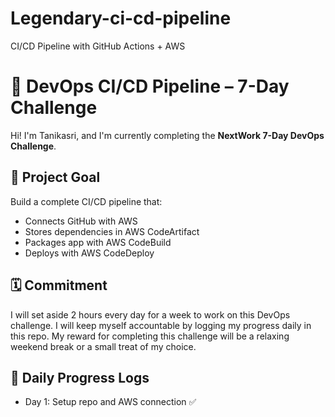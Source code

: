 # Legendary-ci-cd-pipeline
CI/CD Pipeline with GitHub Actions + AWS
# 🚀 DevOps CI/CD Pipeline – 7-Day Challenge

Hi! I'm Tanikasri, and I'm currently completing the **NextWork 7-Day DevOps Challenge**.

## 🔧 Project Goal
Build a complete CI/CD pipeline that:
- Connects GitHub with AWS
- Stores dependencies in AWS CodeArtifact
- Packages app with AWS CodeBuild
- Deploys with AWS CodeDeploy

## 🗓️ Commitment
I will set aside 2 hours every day for a week to work on this DevOps challenge. I will keep myself accountable by logging my progress daily in this repo. My reward for completing this challenge will be a relaxing weekend break or a small treat of my choice.

## 📅 Daily Progress Logs
- Day 1: Setup repo and AWS connection ✅
